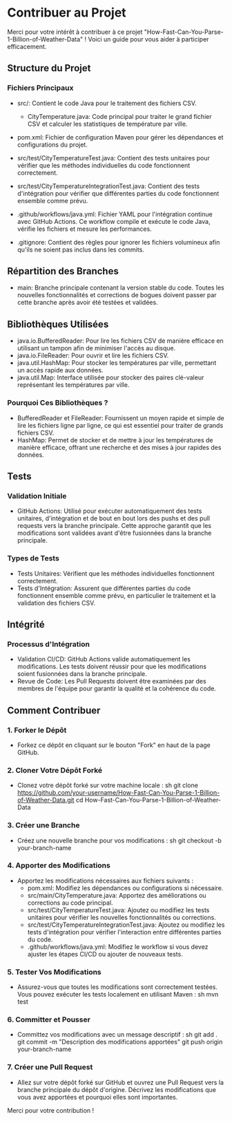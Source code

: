 # Contribuer au Projet

Merci pour votre intérêt à contribuer à ce projet "How-Fast-Can-You-Parse-1-Billion-of-Weather-Data" ! Voici un guide pour vous aider à participer efficacement.

## Structure du Projet

### Fichiers Principaux

- src/: Contient le code Java pour le traitement des fichiers CSV.
  - CityTemperature.java: Code principal pour traiter le grand fichier CSV et calculer les statistiques de température par ville.

- pom.xml: Fichier de configuration Maven pour gérer les dépendances et configurations du projet.

- src/test/CityTemperatureTest.java: Contient des tests unitaires pour vérifier que les méthodes individuelles du code fonctionnent correctement.

- src/test/CityTemperatureIntegrationTest.java: Contient des tests d'intégration pour vérifier que différentes parties du code fonctionnent ensemble comme prévu.

- .github/workflows/java.yml: Fichier YAML pour l'intégration continue avec GitHub Actions. Ce workflow compile et exécute le code Java, vérifie les fichiers et mesure les performances.

- .gitignore: Contient des règles pour ignorer les fichiers volumineux afin qu'ils ne soient pas inclus dans les commits.

## Répartition des Branches

- main: Branche principale contenant la version stable du code. Toutes les nouvelles fonctionnalités et corrections de bogues doivent passer par cette branche après avoir été testées et validées.

## Bibliothèques Utilisées

- java.io.BufferedReader: Pour lire les fichiers CSV de manière efficace en utilisant un tampon afin de minimiser l'accès au disque.
- java.io.FileReader: Pour ouvrir et lire les fichiers CSV.
- java.util.HashMap: Pour stocker les températures par ville, permettant un accès rapide aux données.
- java.util.Map: Interface utilisée pour stocker des paires clé-valeur représentant les températures par ville.

### Pourquoi Ces Bibliothèques ?
- BufferedReader et FileReader: Fournissent un moyen rapide et simple de lire les fichiers ligne par ligne, ce qui est essentiel pour traiter de grands fichiers CSV.
- HashMap: Permet de stocker et de mettre à jour les températures de manière efficace, offrant une recherche et des mises à jour rapides des données.

## Tests

### Validation Initiale

- GitHub Actions: Utilisé pour exécuter automatiquement des tests unitaires, d'intégration et de bout en bout lors des pushs et des pull requests vers la branche principale. Cette approche garantit que les modifications sont validées avant d'être fusionnées dans la branche principale.

### Types de Tests

- Tests Unitaires: Vérifient que les méthodes individuelles fonctionnent correctement.
- Tests d'Intégration: Assurent que différentes parties du code fonctionnent ensemble comme prévu, en particulier le traitement et la validation des fichiers CSV.

## Intégrité

### Processus d'Intégration

- Validation CI/CD: GitHub Actions valide automatiquement les modifications. Les tests doivent réussir pour que les modifications soient fusionnées dans la branche principale.
- Revue de Code: Les Pull Requests doivent être examinées par des membres de l'équipe pour garantir la qualité et la cohérence du code.

## Comment Contribuer

### 1. Forker le Dépôt
- Forkez ce dépôt en cliquant sur le bouton "Fork" en haut de la page GitHub.

### 2. Cloner Votre Dépôt Forké
- Clonez votre dépôt forké sur votre machine locale :
    sh
    git clone https://github.com/your-username/How-Fast-Can-You-Parse-1-Billion-of-Weather-Data.git
    cd How-Fast-Can-You-Parse-1-Billion-of-Weather-Data
    

### 3. Créer une Branche
- Créez une nouvelle branche pour vos modifications :
    sh
    git checkout -b your-branch-name
    

### 4. Apporter des Modifications
- Apportez les modifications nécessaires aux fichiers suivants :
  - pom.xml: Modifiez les dépendances ou configurations si nécessaire.
  - src/main/CityTemperature.java: Apportez des améliorations ou corrections au code principal.
  - src/test/CityTemperatureTest.java: Ajoutez ou modifiez les tests unitaires pour vérifier les nouvelles fonctionnalités ou corrections.
  - src/test/CityTemperatureIntegrationTest.java: Ajoutez ou modifiez les tests d'intégration pour vérifier l'interaction entre différentes parties du code.
  - .github/workflows/java.yml: Modifiez le workflow si vous devez ajuster les étapes CI/CD ou ajouter de nouveaux tests.

### 5. Tester Vos Modifications
- Assurez-vous que toutes les modifications sont correctement testées. Vous pouvez exécuter les tests localement en utilisant Maven :
    sh
    mvn test
    

### 6. Committer et Pousser
- Committez vos modifications avec un message descriptif :
    sh
    git add .
    git commit -m "Description des modifications apportées"
    git push origin your-branch-name
    

### 7. Créer une Pull Request
- Allez sur votre dépôt forké sur GitHub et ouvrez une Pull Request vers la branche principale du dépôt d'origine. Décrivez les modifications que vous avez apportées et pourquoi elles sont importantes.

Merci pour votre contribution !
